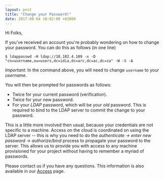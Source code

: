 ```yaml
---
layout: post
title: "Change your Password!"
date: 2017-08-04 10:02:00 +02000
---
```


Hi Folks, 

If you've received an account you're probably wondering on how to change your password. You can do
this as follows (in one line) 

`$ ldappasswd -H ldap://10.102.4.109 -x -D "cn=username,ou=users,dc=idia,dc=arc,dc=ac,dc=za" -W -S -A`

*Important:* In the command above, you will need to change `username` to your _username_.

You will then be prompted for passwords as follows:
* Twice for your current password (verification).
* Twice for your new password. 
* For your _LDAP_ password, which will be your *old* password. This is required to bind to the
  LDAP server to commit the change to your password. 

This is a little more involved then usual, because your credentials are not specific to a machine.
Access on the cloud is coordinated on using the LDAP server -- this is why you need to do the
_authenticate -> enter new password -> authorize/bind_ process to propagate your password to the
server. This allows us to provide you with access to any machine provisioned for your project
without having to remember a myriad of passwords. 

Please contact us if you have any questions. This information is also available in our
[Access][access] page.

[access]: /access/
